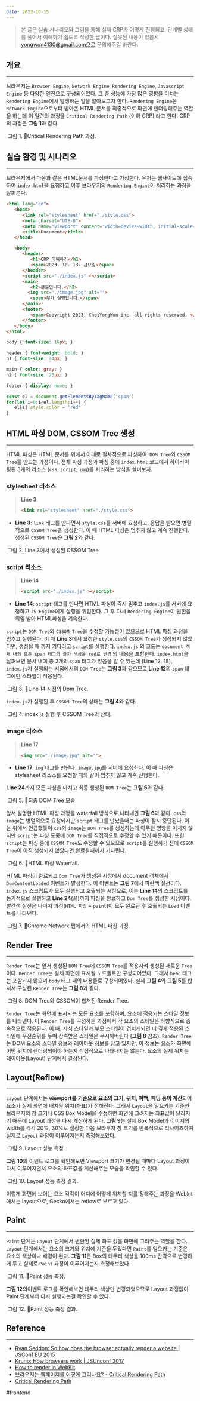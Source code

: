 ```yaml
---
date: 2023-10-15
---
```



> 본 글은 실습 시나리오와 그림을 통해 실제 CRP가 어떻게 진행되고, 단계별 상태를 풀어서 이해하기 쉽도록 작성한 글이다. 잘못된 내용이 있을시 yongwon4130@gmail.com으로 문의해주길 바란다.


## 개요
---
브라우저는 `Browser Engine`, `Network Engine`, `Rendering Engine`, `Javascript Engine` 등 다양한 엔진으로 구성되어있다.  그 중 성능에 가장 많은 영향을 미치는 `Rendering Engine`에서 발생하는 일을 알아보고자 한다. `Rendering Engine`은 `Network Engine`으로부터 받아온 HTML 문서를 최종적으로 화면에 렌더링해주는 역할을 하는데 이 일련의 과정을 `Critical Rendering Path` (이하 CRP) 라고 한다. CRP의 과정은 **그림 1**과 같다.  


<div class="img-container">
    <img class="img" src="https://i.imgur.com/a6uMzc4.png" alt=""/>
    <span class="caption">그림 1. Critical Rendering Path 과정.</span>
</div>



## 실습 환경 및 시나리오
---

브라우저에서 다음과 같은 HTML문서를 파싱한다고 가정한다.
유저는 웹사이트에 접속하여 `index.html`을 요청하고 이후 브라우저의 `Rendering Engine`이 처리하는 과정을 살펴본다.


```html {3,14,17} title="index.html"
<html lang="en">
   <head>
      <link rel="stylesheet" href="./style.css">
	  <meta charset="UTF-8">
	  <meta name="viewport" content="width=device-width, initial-scale=1.0">
	  <title>Document</title>
   </head>

   <body>
	  <header>
	     <h1>CRP 이해하기</h1>
	     <span>2023. 10. 13. 금요일</span>
	  </header>
	  <script src="./index.js" ></script>
	  <main>
	     <h2>본문입니다.</h2>
	    <img src="./image.jpg" alt="">
	     <span>부가 설명입니다.</span>
	  </main>
	  <footer>
	     <span>Copyright 2023. ChoiYongWon inc. all rights reserved. </span>
	  </footer>
   </body>
</html>
```



```css title="style.css"
body { font-size: 16px; }

header { font-weight: bold; }
h1 { font-size: 24px; }

main { color: gray; }
h2 { font-size: 20px; }

footer { display: none; }
```



```js title="index.js"
const el = document.getElementsByTagName('span')
for(let i=0;i<el.length;i++) {
   el[i].style.color = 'red'
}
```



## HTML 파싱 DOM, CSSOM Tree 생성
---

HTML 파싱은 HTML 문서를 위에서 아래로 절차적으로 파싱하여` DOM Tree`와 `CSSOM Tree`를 만드는 과정이다. 전체 파싱 과정과 파싱 중에 `index.html` 코드에서 하이라이팅된 3개의 리소스 (`css`, `script`, `img`)를 처리하는 방식을 살펴보자.

### stylesheet 리소스

> **Line 3**
 > ```html 
 > <link rel="stylesheet" href="./style.css">
 > ```

- **Line 3**: `link` 태그를 만나면서 `style.css`를 서버에 요청하고, 응답을 받으면 병렬적으로 `CSSOM Tree`을 생성한다. 이 때 HTML 파싱은 멈추지 않고 계속 진행한다. 생성된 `CSSOM Tree`은 **그림 2**와 같다.


<div class="img-container">
    <img class="img" src="https://i.imgur.com/Bp4w6Zi.png" alt=""/>
    <span class="caption">그림 2. Line 3에서 생성된 CSSOM Tree.</span>
</div>

### script 리소스

> **Line 14**
 > ```html 
 > <script src="./index.js" ></script>
 > ```

- **Line 14**: `script` 태그를 만나면 HTML 파싱이 즉시 멈추고 `index.js`를 서버에 요청하고 `JS Engine`에게 실행을 위임한다. 그 후 다시 `Rendering Engine`이 권한을 위임 받아 HTML파싱을 계속한다.  

`script`는 `DOM Tree`와 `CSSOM Tree`을 수정할 가능성이 있으므로 HTML 파싱 과정을 멈추고 실행된다. 이 때 **Line 3**에서 요청한 `style.css`의 `CSSOM Tree`가 생성되지 않았다면, 생성될 때 까지 기다리고 `script`를 실행한다. `index.js` 의 코드는  `document 객체 내의 모든 span 태그의 글자 색상을 red로 변경` 의 내용을 포함한다. `index.html`을 살펴보면 문서 내에 총 2개의 `span` 태그가 있음을 알 수 있는데 (Line 12, 18), `index.js`가 실행되는 시점에서의 `DOM Tree`는 **그림 3**과 같으므로 **Line 12**의 `span` 태그에만 스타일이 적용된다.


<div class="img-container">
    <img class="img" src="https://i.imgur.com/OROqubt.png" alt=""/>
    <span class="caption">그림 3. Line 14 시점의 Dom Tree.</span>
</div>

`index.js`가 실행된 후 `CSSOM Tree`의 상태는 **그림 4**와 같다.  

<div class="img-container">
    <img class="img" src="https://i.imgur.com/TSOgXPx.png" alt=""/>
    <span class="caption">그림 4. index.js 실행 후 CSSOM Tree의 상태.</span>
</div>

### image 리소스

> **Line 17**
 > ```html 
 > <img src="./image.jpg" alt="">
 > ```

- **Line 17**: `img` 태그를 만난다. `image.jpg`를 서버에 요청한다. 이 때 파싱은 stylesheet 리소스를 요청할 때와 같이 멈추지 않고 계속 진행한다.  

**Line 24**까지 모든 파싱을 마치고 최종 생성된 `DOM Tree`는 **그림 5**와 같다.  


<div class="img-container">
    <img class="img" src="https://i.imgur.com/buvoo82.png" alt=""/>
    <span class="caption">그림 5. 최종 DOM Tree 모습.</span>
</div>

앞서 설명한 HTML 파싱 과정을 waterfall 방식으로 나타내면 **그림 6**과 같다. `css`와 `image`는 병렬적으로 요청되지만 `script` 태그를 만났을때는 파싱이 잠시 중단된다. 이는 위에서 언급했듯이 `css`와 `image`는 `DOM Tree`를 생성하는데 아무런 영향을 미치지 않지만 `script`는 파싱 도중에 `DOM Tree`를 직접적으로 수정할 수 있기 때문이다. 또한 `script`는 파싱 중에 `CSSOM Tree`도 수정할 수 있으므로 `script`를 실행하기 전에 `CSSOM Tree`이 아직 생성되지 않았다면 완료될때까지 기다린다. 


<div class="img-container">
    <img class="img" src="https://i.imgur.com/WnfFySr.png" alt=""/>
    <span class="caption">그림 6. HTML 파싱 Waterfall.</span>
</div>


HTML 파싱이 완료되고 `Dom Tree`가 생성된 시점에서 document 객체에서 `DomContentLoaded` 이벤트가 발생한다. 이 이벤트는 **그림 7**에서 파란색 실선이다. `index.js` 스크립트가 모두 실행되고 호출되는 시점으로, 이는 **Line 14**의 스크립트를 동기적으로 실행하고 **Line 24**(끝)까지 파싱을 완료하고 `Dom Tree`를 생성한 시점이다. 빨간색 실선은 나머지 과정(`HTML 파싱` ~ `paint`)이 모두 완료된 후 호출되는 `Load` 이벤트를 나타낸다.

<div class="img-container">
    <img class="img" src="https://i.imgur.com/tlqPuvn.png" alt=""/>
    <span class="caption">그림 7. Chrome Network 탭에서의 HTML 파싱 과정.</span>
</div>


## Render Tree
---
`Render Tree`는 앞서 생성된 `DOM Tree`에 `CSSOM Tree`를 적용시켜 생성된 새로운 `Tree`이다. `Render Tree`는  실제 화면에 표시될 노드들로만 구성되어있다. 그래서 `head` 태그는 포함되지 않으며 `body` 태그 내의 내용들로 구성되어있다. 실제 **그림 4**와 **그림 5**를 합쳐서 구성된 `Render Tree`는 **그림 8**과 같다.

<div class="img-container">
    <img class="img" src="https://i.imgur.com/pCMknS9.png" alt=""/>
    <span class="caption">그림 8.  DOM Tree와 CSSOM이 합쳐진 Render Tree.</span>
</div>

`Render Tree`는 화면에 표시되는 모든 요소를 포함하며, 요소에 적용되는 스타일 정보를 나타낸다. 이 `Render Tree`를 구성하는 과정에서 각 요소의 스타일은 하향식으로 종속적으로 적용된다. 이 때, 자식 스타일과 부모 스타일이 겹치게되면 더 깊게 적용된 스타일에 우선순위를 두며 상속받은 스타일은 무시해버린다 (**그림 8** 참조). `Render Tree`는 DOM 요소의 스타일 정보와 레이아웃 정보를 담고 있지만, 이 정보는 요소가 화면에 어떤 위치에 렌더링되어야 하는지 직접적으로 나타내지는 않는다. 요소의 실제 위치는 레이아웃(Layout) 단계에서 결정된다.

## Layout(Reflow)
---

`Layout` 단계에서는 **viewport를 기준으로 요소의 크기, 위치, 여백, 패딩 등이 계산**되어 요소가 실제 화면에 배치될 위치(좌표)가 정해진다. 그래서 `Layout`을 일으키는 기준인 브라우저의 창 크기나 CSS Box Model을 수정하면 화면에 그려지는 좌표값이 달라지기 때문에 Layout 과정을 다시 계산하게 된다. **그림 9**는 실제 Box Model과 이미지의 width를 각각 20%, 30%로 설정한 다음 브라우저 창 크기를 반복적으로 리사이즈하여 실제로 `Layout` 과정이 이루어지는지 측정해보았다.

<div class="img-container">
    <img class="img" src="https://i.imgur.com/qMYsQLS.gif" alt=""/>
    <span class="caption">그림 9.  Layout 성능 측정.</span>
</div>


**그림 10**의 이벤트 로그를 확인해보면 Viewport 크기가 변경될 때마다 Layout 과정이 다시 이루어지면서 요소의 좌표값을 계산해주는 모습을 확인할 수 있다. 

<div class="img-container">
    <img class="img" src="https://i.imgur.com/RVXqTRb.gif" alt=""/>
    <span class="caption">그림 10.  Layout 성능 측정 결과.</span>
</div>

이렇게 화면에 보이는 요소 각각이 어디에 어떻게 위치할 지를 정해주는 과정을 Webkit에서는 layout으로, Gecko에서는 reflow로 부르고 있다.

## Paint
---

`Paint` 단계는 `Layout` 단계에서 변환된 실제 좌표 값을 화면에 그려주는 역할을 한다. `Layout` 단계에서는 요소의 크기와 위치에 기준을 두었다면 `Paint`를 일으키는 기준은 요소의 색상이나 배경이 된다.  **그림 11**은 Box의 테두리 색상을 100ms 간격으로 변경하게 두고 실제로 `Paint` 과정이 이루어지는지 측정해보았다.

<div class="img-container">
    <img class="img" src="https://i.imgur.com/DxJ2IYT.gif" alt=""/>
    <span class="caption">그림 11. Paint 성능 측정.</span>
</div>

**그림 12**의이벤트 로그를 확인해보면 테두리 색상만 변경되었으므로 Layout 과정없이 Paint 단계부터 다시 실행되는걸 확인할 수 있다.

<div class="img-container">
    <img class="img" src="https://i.imgur.com/v9AdUtf.gif" alt=""/>
    <span class="caption">그림 12. Paint 성능 측정 결과.</span>
</div>



## Reference

---

- [Ryan Seddon: So how does the browser actually render a website | JSConf EU 2015](https://www.youtube.com/watch?v=SmE4OwHztCc)  
- [Kruno: How browsers work | JSUnconf 2017](https://www.youtube.com/watch?v=0IsQqJ7pwhw)  
- [How to render in WebKit](https://www.youtube.com/watch?v=RVnARGhhs9w)  
- [브라우저는 웹페이지를 어떻게 그리나요? - Critical Rendering Path](https://m.post.naver.com/viewer/postView.nhn?volumeNo=8431285&memberNo=34176766)  
- [Critical Rendering Path](https://web.dev/articles/critical-rendering-path?hl=ko)

#frontend
